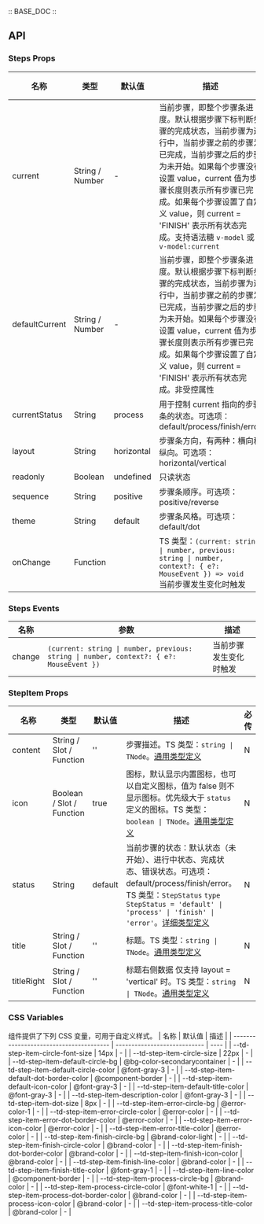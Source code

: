 :: BASE_DOC ::

## API

### Steps Props

名称 | 类型 | 默认值 | 描述 | 必传
-- | -- | -- | -- | --
current | String / Number | - | 当前步骤，即整个步骤条进度。默认根据步骤下标判断步骤的完成状态，当前步骤为进行中，当前步骤之前的步骤为已完成，当前步骤之后的步骤为未开始。如果每个步骤没有设置 value，current 值为步骤长度则表示所有步骤已完成。如果每个步骤设置了自定义 value，则 current = 'FINISH' 表示所有状态完成。支持语法糖 `v-model` 或 `v-model:current` | N
defaultCurrent | String / Number | - | 当前步骤，即整个步骤条进度。默认根据步骤下标判断步骤的完成状态，当前步骤为进行中，当前步骤之前的步骤为已完成，当前步骤之后的步骤为未开始。如果每个步骤没有设置 value，current 值为步骤长度则表示所有步骤已完成。如果每个步骤设置了自定义 value，则 current = 'FINISH' 表示所有状态完成。非受控属性 | N
currentStatus | String | process | 用于控制 current 指向的步骤条的状态。可选项：default/process/finish/error | N
layout | String | horizontal | 步骤条方向，有两种：横向和纵向。可选项：horizontal/vertical | N
readonly | Boolean | undefined | 只读状态 | N
sequence | String | positive | 步骤条顺序。可选项：positive/reverse | N
theme | String | default | 步骤条风格。可选项：default/dot | N
onChange | Function |  | TS 类型：`(current: string \| number, previous: string \| number, context?: { e?: MouseEvent }) => void`<br/>当前步骤发生变化时触发 | N

### Steps Events

名称 | 参数 | 描述
-- | -- | --
change | `(current: string \| number, previous: string \| number, context?: { e?: MouseEvent })` | 当前步骤发生变化时触发


### StepItem Props

名称 | 类型 | 默认值 | 描述 | 必传
-- | -- | -- | -- | --
content | String / Slot / Function | '' | 步骤描述。TS 类型：`string \| TNode`。[通用类型定义](https://github.com/Tencent/tdesign-mobile-vue/blob/develop/src/common.ts) | N
icon | Boolean / Slot / Function | true | 图标，默认显示内置图标，也可以自定义图标，值为 false 则不显示图标。优先级大于 `status` 定义的图标。TS 类型：`boolean \| TNode`。[通用类型定义](https://github.com/Tencent/tdesign-mobile-vue/blob/develop/src/common.ts) | N
status | String | default | 当前步骤的状态：默认状态（未开始）、进行中状态、完成状态、错误状态。可选项：default/process/finish/error。TS 类型：`StepStatus` `type StepStatus = 'default' \| 'process' \| 'finish' \| 'error'`。[详细类型定义](https://github.com/Tencent/tdesign-mobile-vue/tree/develop/src/steps/type.ts) | N
title | String / Slot / Function | '' | 标题。TS 类型：`string \| TNode`。[通用类型定义](https://github.com/Tencent/tdesign-mobile-vue/blob/develop/src/common.ts) | N
titleRight | String / Slot / Function | '' | 标题右侧数据 仅支持 layout = 'vertical' 时。TS 类型：`string \| TNode`。[通用类型定义](https://github.com/Tencent/tdesign-mobile-vue/blob/develop/src/common.ts) | N

### CSS Variables

组件提供了下列 CSS 变量，可用于自定义样式。
| 名称                                    | 默认值                       | 描述 |
| --------------------------------------- | ---------------------------- | ---- |
| --td-step-item-circle-font-size         | 14px                         | -    |
| --td-step-item-circle-size              | 22px                         | -    |
| --td-step-item-default-circle-bg        | @bg-color-secondarycontainer | -    |
| --td-step-item-default-circle-color     | @font-gray-3                 | -    |
| --td-step-item-default-dot-border-color | @component-border            | -    |
| --td-step-item-default-icon-color       | @font-gray-3                 | -    |
| --td-step-item-default-title-color      | @font-gray-3                 | -    |
| --td-step-item-description-color        | @font-gray-3                 | -    |
| --td-step-item-dot-size                 | 8px                          | -    |
| --td-step-item-error-circle-bg          | @error-color-1               | -    |
| --td-step-item-error-circle-color       | @error-color                 | -    |
| --td-step-item-error-dot-border-color   | @error-color                 | -    |
| --td-step-item-error-icon-color         | @error-color                 | -    |
| --td-step-item-error-title-color        | @error-color                 | -    |
| --td-step-item-finish-circle-bg         | @brand-color-light           | -    |
| --td-step-item-finish-circle-color      | @brand-color                 | -    |
| --td-step-item-finish-dot-border-color  | @brand-color                 | -    |
| --td-step-item-finish-icon-color        | @brand-color                 | -    |
| --td-step-item-finish-line-color        | @brand-color                 | -    |
| --td-step-item-finish-title-color       | @font-gray-1                 | -    |
| --td-step-item-line-color               | @component-border            | -    |
| --td-step-item-process-circle-bg        | @brand-color                 | -    |
| --td-step-item-process-circle-color     | @font-white-1                | -    |
| --td-step-item-process-dot-border-color | @brand-color                 | -    |
| --td-step-item-process-icon-color       | @brand-color                 | -    |
| --td-step-item-process-title-color      | @brand-color                 | -    |